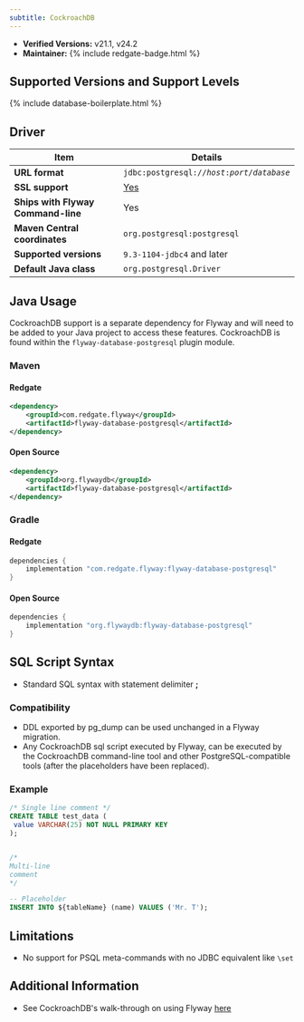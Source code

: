 ```yaml
---
subtitle: CockroachDB
---
```


- **Verified Versions:** v21.1, v24.2
- **Maintainer:** {% include redgate-badge.html %}

## Supported Versions and Support Levels

{% include database-boilerplate.html %}

## Driver

| Item                               | Details                                                                                                                               |
|------------------------------------|---------------------------------------------------------------------------------------------------------------------------------------|
| **URL format**                     | <code>jdbc:postgresql://<i>host</i>:<i>port</i>/<i>database</i></code>                                                                |
| **SSL support**                    | [Yes](https://forum.cockroachlabs.com/t/connecting-to-an-ssl-secure-server-using-jdbc-java-and-client-certificate-authentication/400) |
| **Ships with Flyway Command-line** | Yes                                                                                                                                   |
| **Maven Central coordinates**      | `org.postgresql:postgresql`                                                                                                           |
| **Supported versions**             | `9.3-1104-jdbc4` and later                                                                                                            |
| **Default Java class**             | `org.postgresql.Driver`                                                                                                               |

## Java Usage
CockroachDB support is a separate dependency for Flyway and will need to be added to your Java project to access these features.
CockroachDB is found within the `flyway-database-postgresql` plugin module.
### Maven
#### Redgate
```xml
<dependency>
    <groupId>com.redgate.flyway</groupId>
    <artifactId>flyway-database-postgresql</artifactId>
</dependency>
```
#### Open Source
```xml
<dependency>
    <groupId>org.flywaydb</groupId>
    <artifactId>flyway-database-postgresql</artifactId>
</dependency>
```

### Gradle
#### Redgate
```groovy
dependencies {
    implementation "com.redgate.flyway:flyway-database-postgresql"
}
```
#### Open Source
```groovy
dependencies {
    implementation "org.flywaydb:flyway-database-postgresql"
}
```

## SQL Script Syntax

- Standard SQL syntax with statement delimiter **;**

### Compatibility

- DDL exported by pg_dump can be used unchanged in a Flyway migration.
- Any CockroachDB sql script executed by Flyway, can be executed by the CockroachDB command-line tool and other
        PostgreSQL-compatible tools (after the placeholders have been replaced).

### Example

```sql
/* Single line comment */
CREATE TABLE test_data (
 value VARCHAR(25) NOT NULL PRIMARY KEY
);


/*
Multi-line
comment
*/

-- Placeholder
INSERT INTO ${tableName} (name) VALUES ('Mr. T');
```

## Limitations

- No support for PSQL meta-commands with no JDBC equivalent like `\set`

## Additional Information

- See CockroachDB's walk-through on using Flyway [here](https://www.cockroachlabs.com/docs/stable/flyway.html)
